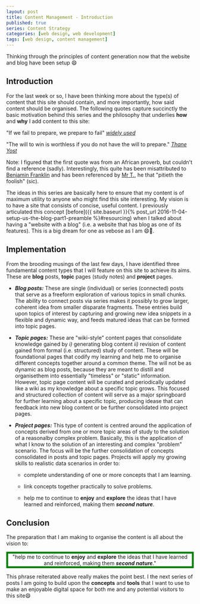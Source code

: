 ```yaml
---
layout: post
title: Content Management - Introduction
published: true
series: Content Strategy
categories: [web design, web development]
tags: [web design, content management]
---
```


Thinking through the principles of content generation now that the website and blog have been setup :smile:

<!-- Post tagline: give a sneak peek into post content -->

## Introduction
For the last week or so, I have been thinking more about the type(s) of content that this site should contain, and more importantly, how said content should be organised. The following quotes capture succinctly the basic motivation behind this series and the philosophy that underlies **how** and **why** I add content to this site:

 "If we fail to prepare, we prepare to fail" [*widely used*](#quote-note)

 "The will to win is worthless if you do not have the will to prepare." [*Thane Yost*](http://www.leadershipnow.com/preparationquotes.html)

<a name="quote-note">Note:</a> I figured that the first quote was from an African proverb, but couldn't find a reference (sadly). Interestingly, this quite has been misattributed to [Benjamin Franklin](https://en.wikiquote.org/wiki/Benjamin_Franklin) and has been referenced by [Mr T.](https://en.wikiquote.org/wiki/Mr._T#Sourced), he that "pitieth the foolish" (sic).

The ideas in this series are basically here to ensure that my content is of maximum utility to anyone who might find this site interesting. My vision is to have a site that consists of concise, useful content. I previously articulated this concept [before]({{ site.baseurl }}{% post_url 2016-11-04-setup-us-the-blog-part1-preamble %}#resourcing) when I talked about having a "website with a blog" (i.e. a website that has blog as one of its features). This is a big dream for one as vebose as I am :smile::speech_balloon:.

## Implementation
From the brooding musings of the last few days, I have identified three fundamental content types that I will feature on this site to achieve its aims. These are **blog** posts, **topic** pages (study notes) and **project** pages.

* ***Blog posts:*** These are single (individual) or series (connected) posts that serve as a freeform exploration of various topics in small chunks. The ability to connect posts via series makes it possibly to grow larger, coherent idea from smaller disparate fragments. These entries build upon topics of interest by capturing and growing new idea snippets in a flexible and dynamic way, and feeds matured ideas that can be formed into topic pages.

* ***Topic pages:*** These are "wiki-style" content pages that consolidate knowledge gained by *i)* generating blog content *ii)* revision of content gained from formal (i.e. structured) study of content. These will be foundational pages that codify my learning and help me to organise different concepts together around a common theme. The will not be as dynamic as blog posts, because they are meant to distill and organisethem into essentially "timeless" or "static" information. However, topic page content will be curated and periodically updated like a wiki as my knowledge about a specific topic grows. This focused and structured collection of content will serve as a major springboard for further learning about a specific topic, producing idease that can feedback into new blog content or be further consolidated into project pages.

* ***Project pages:*** This type of content is centred around the application of concepts derived from one or more topic areas of study to the solution of a reasonalby complex problem. Basically, this is the application of what I know to the solution of an interesting and complex "problem" scenario. The focus will be the further consolidation of concepts consolidated in posts and topic pages. Projects will apply my growing skills to realistic data scenarios in order to:

    * complete understanding of one or more concepts that I am learning.

    * link concepts together practically to solve problems.

    * help me to continue to **enjoy** and **explore** the ideas that I have learned and reinforced, making them <b><i>second nature</i></b>.

## Conclusion
The preparation that I am making to organise the content is all about the vision to:

<div style="text-align:center;border: 5px solid green;"> "help me to continue to <b>enjoy</b> and <b>explore</b> the ideas that I have learned and reinforced, making them <b><i>second nature</i></b>." </div>

This phrase reiterated above really makes the point best. I the next series of posts I am going to build upon the **concepts** and **tools** that I want to use to make an enjoyable digital space for both me and any potential visitors to this site:smile:
